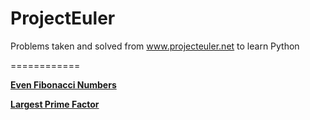 ProjectEuler
============

Problems taken and solved from www.projecteuler.net to learn Python 

============

[**Even Fibonacci Numbers**](https://github.com/edeng/ProjectEuler/blob/master/even_fibonacci_numbers.py)

[**Largest Prime Factor**](https://github.com/edeng/ProjectEuler/blob/master/largest_prime_factor.py)
